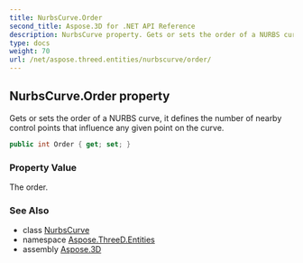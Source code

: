 ```yaml
---
title: NurbsCurve.Order
second_title: Aspose.3D for .NET API Reference
description: NurbsCurve property. Gets or sets the order of a NURBS curve it defines the number of nearby control points that influence any given point on the curve
type: docs
weight: 70
url: /net/aspose.threed.entities/nurbscurve/order/
---
```

## NurbsCurve.Order property

Gets or sets the order of a NURBS curve, it defines the number of nearby control points that influence any given point on the curve.

```csharp
public int Order { get; set; }
```

### Property Value

The order.

### See Also

* class [NurbsCurve](../)
* namespace [Aspose.ThreeD.Entities](../../nurbscurve/)
* assembly [Aspose.3D](../../../)


